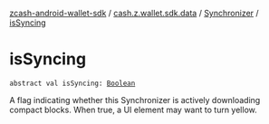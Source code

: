 [zcash-android-wallet-sdk](../../index.md) / [cash.z.wallet.sdk.data](../index.md) / [Synchronizer](index.md) / [isSyncing](./is-syncing.md)

# isSyncing

`abstract val isSyncing: `[`Boolean`](https://kotlinlang.org/api/latest/jvm/stdlib/kotlin/-boolean/index.html)

A flag indicating whether this Synchronizer is actively downloading compact blocks. When true, a UI element
may want to turn yellow.

